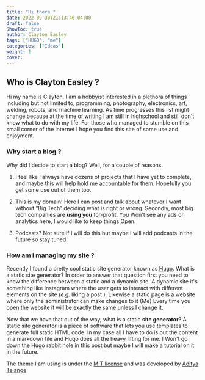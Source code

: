 ```yaml
---
title: "Hi there "
date: 2022-09-30T21:13:46-04:00
draft: false
ShowToc: true
author: Clayton Easley
tags: ["HUGO", "me"]
categories: ["Ideas"]
weight: 1
cover:
---
```



## Who is Clayton Easley ? 
Hi my name is Clayton. I am a hobbyist interested in a plethora of things including but not limited to, programming, photography, electronics, art, welding,  robots, and machine learning. As time progresses this list might change because at the time of writing I am still in highschool and still don't know what to do with my life. For those who managed to stumble on this small corner of the internet I hope you find this site of some use and enjoyment. 


### Why start a blog ?

Why did I decide to start a blog? Well, for a couple of reasons.
1. I feel like I always have dozens of projects that I have yet to complete, and maybe this will help hold me accountable for them. Hopefully you get some use out of them too.

2. This is my domain! Here I can post and talk about whatever I want without “Big Tech” deciding what is right or wrong. Secondly, most big tech companies are **using you**  for-profit. You Won't see any ads or analytics here, I would like to keep things Open. 
   
3. Podcasts? Not sure if I will do this but maybe I will add podcasts in the future so stay tuned.


### How am I managing my site ?

Recently I found a pretty cool static site generator known as [Hugo](https://gohugo.io/). What is a static site generator? In order to answer that question first you need to know the difference between a static and a dynamic site.  A dynamic site it's something like Instagram where the user gets to interact with different elements on the site (_e.g._ liking a post ). Likewise a static page is  a website where only the administrator can make changes to it (Me) Every time you open the website it will be exactly the same unless I change it. 

Now that we have that out of the way, what is a static __site generator__? A static site generator is a piece of software that lets you use templates to generate full static HTML code. In my case all I have to do is put the content in a markdown file and Hugo does all the heavy lifting for me. I Won't go down the Hugo rabbit hole in this post  but maybe I will make a tutorial on it in the future. 

The theme I am using is under the [MIT license](https://choosealicense.com/licenses/mit/) and was developed by [Aditya Telange](https://github.com/adityatelange?tab=repositories)
